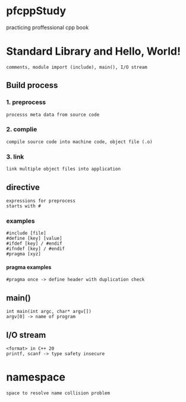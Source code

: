 # pfcppStudy
practicing proffessional cpp book

# Standard Library and Hello, World!
    comments, module import (include), main(), I/O stream
## Build process
### 1. preprocess
    processs meta data from source code
### 2. complie
    compile source code into machine code, object file (.o)
### 3. link
    link multiple object files into application
## directive
    expressions for preprocess
    starts with #
### examples
    #include [file]
    #define [key] [value]
    #ifdef [key] / #endif
    #ifndef [key] / #endif
    #pragma [xyz]
#### pragma examples
    #pragma once -> define header with duplication check
## main()
    int main(int argc, char* argv[])
    argv[0] -> name of program
## I/O stream
    <format> in C++ 20
    printf, scanf -> type safety insecure
# namespace
    space to resolve name collision problem
## 